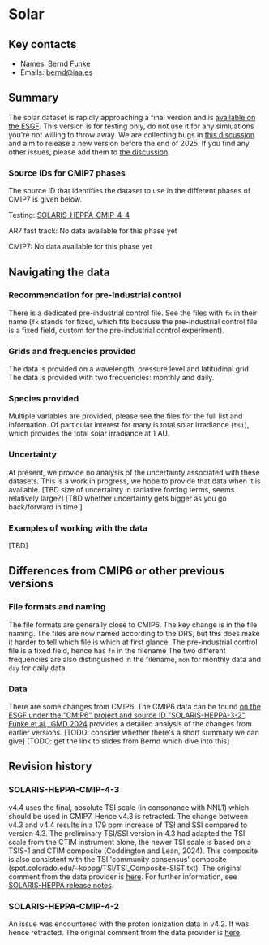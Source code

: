 <!--- These values are used by `fill-out-auto-generated-sections.py` -->
<!--- forcing="Solar" -->
<!--- source_id_stub="SOLARIS-HEPPA" -->
# Solar

## Key contacts

- Names: Bernd Funke
- Emails: bernd@iaa.es

## Summary

The solar dataset is rapidly approaching a final version and is
[available on the ESGF](https://aims2.llnl.gov/search?project=input4MIPs&versionType=all&activeFacets=%7B%22source_id%22%3A%22SOLARIS-HEPPA-CMIP-4-4%22%7D).
This version is for testing only, do not use it for any simluations you're not willing to throw away.
We are collecting bugs in [this discussion](https://github.com/PCMDI/input4MIPs_CVs/discussions/19)
and aim to release a new version before the end of 2025.
If you find any other issues, please add them to
[the discussion](https://github.com/PCMDI/input4MIPs_CVs/discussions/19).

<!--- begin-cmip7-phases-source-ids -->
<!--- Do not edit this section, it is automatically updated when the docs are built -->
### Source IDs for CMIP7 phases

The source ID that identifies the dataset to use in the different phases of CMIP7 is given below.

Testing: [SOLARIS-HEPPA-CMIP-4-4](https://aims2.llnl.gov/search?project=input4MIPs&versionType=all&&activeFacets=%7B%22source_id%22%3A%22SOLARIS-HEPPA-CMIP-4-4%22%7D)

AR7 fast track: No data available for this phase yet

CMIP7: No data available for this phase yet

<!--- end-cmip7-phases-source-ids -->

## Navigating the data

### Recommendation for pre-industrial control

There is a dedicated pre-industrial control file.
See the files with `fx` in their name
(`fx` stands for fixed, which fits 
because the pre-industrial control file is a fixed field,
custom for the pre-industrial control experiment).

### Grids and frequencies provided

The data is provided on a wavelength, pressure level and latitudinal grid.
The data is provided with two frequencies: monthly and daily.

### Species provided

Multiple variables are provided, please see the files for the full list and information.
Of particular interest for many is total solar irradiance (`tsi`),
which provides the total solar irradiance at 1 AU.

### Uncertainty

At present, we provide no analysis of the uncertainty associated with these datasets.
This is a work in progress, we hope to provide that data when it is available.
[TBD size of uncertainty in radiative forcing terms, seems relatively large?]
\[TBD whether uncertainty gets bigger as you go back/forward in time.\]

### Examples of working with the data

[TBD]

## Differences from CMIP6 or other previous versions

### File formats and naming

The file formats are generally close to CMIP6.
The key change is in the file naming.
The files are now named according to the DRS, 
but this does make it harder to tell which file is which at first glance.
The pre-industrial control file is a fixed field, hence has `fn` in the filename
The two different frequencies are also distinguished in the filename,
`mon` for monthly data and `day` for daily data.

### Data

There are some changes from CMIP6.
The CMIP6 data can be found 
[on the ESGF under the "CMIP6" project and source ID "SOLARIS-HEPPA-3-2"](https://aims2.llnl.gov/search?project=input4MIPs&activeFacets=%7B%22mip_era%22%3A%22CMIP6%22%2C%22source_id%22%3A%22SOLARIS-HEPPA-3-2%22%7D).
[Funke et al., GMD 2024](https://doi.org/10.5194/gmd-17-1217-2024)
provides a detailed analysis of the changes from earlier versions.
\[TODO: consider whether there's a short summary we can give\]
[TODO: get the link to slides from Bernd which dive into this]

<!--- begin-revision-history -->
<!--- Do not edit this section, it is automatically updated when the docs are built -->
## Revision history

### SOLARIS-HEPPA-CMIP-4-3

v4.4 uses the final, absolute TSI scale (in consonance with NNL1) which should be used in CMIP7.
Hence v4.3 is retracted. The change between v4.3 and v4.4 results in a 179 ppm increase of TSI and
SSI compared to version 4.3. The preliminary TSI/SSI version in 4.3 had adapted the TSI scale from
the CTIM instrument alone, the newer TSI scale is based on a TSIS-1 and CTIM composite (Coddington
and Lean, 2024). This composite is also consistent with the TSI 'community consensus' composite
(spot.colorado.edu/~koppg/TSI/TSI_Composite-SIST.txt). The original comment from the data provider
is <a href="https://github.com/PCMDI/input4MIPs_CVs/issues/66#issuecomment-2422882167">here</a>. For
further information, see <a href="https://solarisheppa.geomar.de/cmip7">SOLARIS-HEPPA release
notes</a>.

### SOLARIS-HEPPA-CMIP-4-2

An issue was encountered with the proton ionization data in v4.2. It was hence retracted. The
original comment from the data provider is <a
href="https://github.com/PCMDI/input4MIPs_CVs/issues/17#issuecomment-2255378927">here</a>.

<!--- end-revision-history -->
